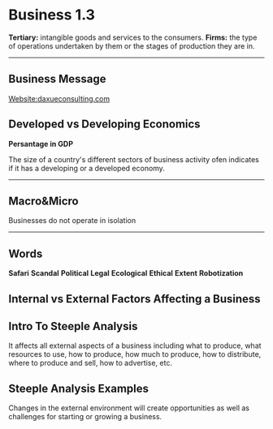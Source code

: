 # Business 1.3
**Tertiary:** intangible goods and services to the consumers. 
**Firms:** the type of operations undertaken by them or the stages of production they are in.

---
## Business Message
[Website:daxueconsulting.com](daxueconsulting.com)
## Developed vs Developing Economics
**Persantage in GDP**

The size of a country's different sectors of business activity ofen indicates if it has a developing or a developed economy.

---
## Macro&Micro

Businesses do not operate in isolation

---
## Words
**Safari** 
**Scandal**
**Political**
**Legal**
**Ecological**
**Ethical**
**Extent**
**Robotization**

## Internal vs External Factors Affecting a Business

## Intro To Steeple Analysis
It affects all external aspects of a business including what to produce, what resources to use, how to produce, how much to produce, how to distribute, where to produce and sell, how to advertise, etc.

## Steeple Analysis Examples
Changes in the external environment will create opportunities as well as challenges for starting or growing a business.


 